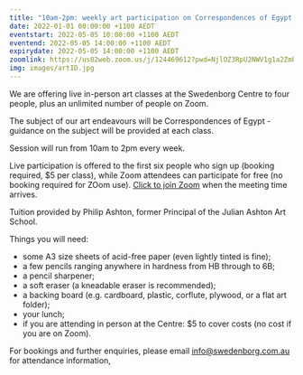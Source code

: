 ```yaml
---
title: "10am-2pm: weekly art participation on Correspondences of Egypt - week 1"
date: 2022-01-01 00:00:00 +1100 AEDT
eventstart: 2022-05-05 10:00:00 +1100 AEDT
eventend: 2022-05-05 14:00:00 +1100 AEDT
expirydate: 2022-05-05 14:00:00 +1100 AEDT
zoomlink: https://us02web.zoom.us/j/124469612?pwd=NjlOZ3RpU2NWV1g1a2Zmb29ZL3ZsQT09
img: images/artID.jpg
---
```


We are offering live in-person art classes at the Swedenborg Centre to four people, plus an unlimited number of people on Zoom.

The subject of our art endeavours will be Correspondences of Egypt - guidance on the subject will be provided at each class.

Session will run from 10am to 2pm every week.

Live participation is offered to the first six people who sign up (booking required, $5 per class), while Zoom attendees can participate for free (no booking required for ZOom use). [Click to join Zoom](https://us02web.zoom.us/j/124469612?pwd=NjlOZ3RpU2NWV1g1a2Zmb29ZL3ZsQT09) when the meeting time arrives.

Tuition provided by Philip Ashton, former Principal of the Julian Ashton Art School.

Things you will need:
- some A3 size sheets of acid-free paper (even lightly tinted is fine);
- a few pencils ranging anywhere in hardness from HB through to 6B;
- a pencil sharpener; 
- a soft eraser (a kneadable eraser is recommended); 
- a backing board (e.g. cardboard, plastic, corflute, plywood, or a flat art folder);
- your lunch;
- if you are attending in person at the Centre: $5 to cover costs (no cost if you are on Zoom).

For bookings and further enquiries, please email [info@swedenborg.com.au](mailto:info@swedenborg.com.au) for attendance information,